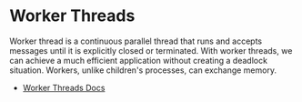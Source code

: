 # Worker Threads

Worker thread is a continuous parallel thread that runs and accepts messages until it is explicitly closed or terminated.
With worker threads, we can achieve a much efficient application without creating a deadlock situation. Workers, unlike children's processes, can exchange memory.

- [Worker Threads Docs](https://nodejs.org/api/worker_threads.html#worker-threads)

